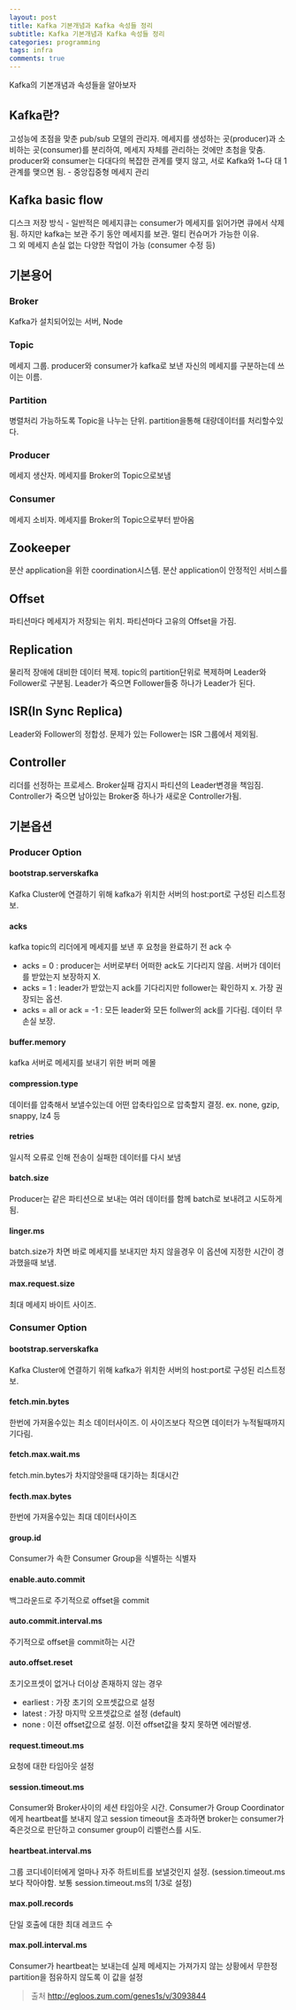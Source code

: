 ```yaml
---
layout: post
title: Kafka 기본개념과 Kafka 속성들 정리
subtitle: Kafka 기본개념과 Kafka 속성들 정리
categories: programming
tags: infra
comments: true
---
```


Kafka의 기본개념과 속성들을 알아보자

## Kafka란?
고성능에 초점을 맞춘 pub/sub 모델의 관리자. 메세지를 생성하는 곳(producer)과 소비하는 곳(consumer)를 분리하여, 메세지 자체를 관리하는 것에만 초첨을 맞춤. producer와 consumer는 다대다의 복잡한 관계를 맺지 않고, 서로 Kafka와 1~다 대 1 관계를 맺으면 됨. - 중앙집중형 메세지 관리

## Kafka basic flow
디스크 저장 방식 - 일반적은 메세지큐는 consumer가 메세지를 읽어가면 큐에서 삭제됨. 하지만 kafka는 보관 주기 동안 메세지를 보관. 멀티 컨슈머가 가능한 이유.  
그 외 메세지 손실 없는 다양한 작업이 가능 (consumer 수정 등)

## 기본용어

### Broker
Kafka가 설치되어있는 서버, Node

### Topic
메세지 그룹. producer와 consumer가 kafka로 보낸 자신의 메세지를 구분하는데 쓰이는 이름. 

### Partition
병렬처리 가능하도록 Topic을 나누는 단위. partition을통해 대량데이터를 처리할수있다.

### Producer 
메세지 생산자. 메세지를 Broker의 Topic으로보냄

### Consumer
메세지 소비자. 메세지를 Broker의 Topic으로부터 받아옴

## Zookeeper
분산 application을 위한 coordination시스템. 분산 application이 안정적인 서비스를 

## Offset
파티션마다 메세지가 저장되는 위치. 파티션마다 고유의 Offset을 가짐. 

## Replication
물리적 장애에 대비한 데이터 복제. topic의 partition단위로 복제하며 Leader와 Follower로 구분됨. Leader가 죽으면 Follower들중 하나가 Leader가 된다. 

## ISR(In Sync Replica)
Leader와 Follower의 정합성. 문제가 있는 Follower는 ISR 그룹에서 제외됨.

## Controller
리더를 선정하는 프로세스. Broker실패 감지시 파티션의 Leader변경을 책임짐. Controller가 죽으면 남아있는 Broker중 하나가 새로운 Controller가됨.

## 기본옵션
### Producer Option
#### bootstrap.serverskafka 
Kafka Cluster에 연결하기 위해 kafka가 위치한 서버의 host:port로 구성된 리스트정보. 

#### acks
kafka topic의 리더에게 메세지를 보낸 후 요청을 완료하기 전 ack 수
- acks = 0 : producer는 서버로부터 어떠한 ack도 기다리지 않음. 서버가 데이터를 받았는지 보장하지 X. 
- acks = 1 : leader가 받았는지 ack를 기다리지만 follower는 확인하지 x. 가장 권장되는 옵션. 
- acks = all or ack = -1 : 모든 leader와 모든 follwer의 ack를 기다림. 데이터 무손실 보장. 

#### buffer.memory
kafka 서버로 메세지를 보내기 위한 버퍼 메몰

#### compression.type 
데이터를 압축해서 보낼수있는데 어떤 압축타입으로 압축할지 결정. ex. none, gzip, snappy, lz4 등

#### retries 
일시적 오류로 인해 전송이 실패한 데이터를 다시 보냄

#### batch.size
Producer는 같은 파티션으로 보내는 여러 데이터를 함께 batch로 보내려고 시도하게됨. 

#### linger.ms
batch.size가 차면 바로 메세지를 보내지만 차지 않을경우 이 옵션에 지정한 시간이 경과했을때 보냄. 

#### max.request.size
최대 메세지 바이트 사이즈.

### Consumer Option
#### bootstrap.serverskafka 
Kafka Cluster에 연결하기 위해 kafka가 위치한 서버의 host:port로 구성된 리스트정보. 

#### fetch.min.bytes
한번에 가져올수있는 최소 데이터사이즈. 이 사이즈보다 작으면 데이터가 누적될때까지 기다림.

#### fetch.max.wait.ms 
fetch.min.bytes가 차지않앗을때 대기하는 최대시간

#### fecth.max.bytes
한번에 가져올수있는 최대 데이터사이즈

#### group.id 
Consumer가 속한 Consumer Group을 식별하는 식별자

#### enable.auto.commit
백그라운드로 주기적으로 offset을 commit

#### auto.commit.interval.ms
주기적으로 offset을 commit하는 시간

#### auto.offset.reset
초기오프셋이 없거나 더이상 존재하지 않는 경우
- earliest : 가장 초기의 오프셋값으로 설정
- latest : 가장 마지막 오프셋값으로 설정 (default)
- none : 이전 offset값으로 설정. 이전 offset값을 찾지 못하면 에러발생. 

#### request.timeout.ms
요청에 대한 타임아웃 설정

#### session.timeout.ms
Consumer와 Broker사이의 세션 타임아웃 시간. Consumer가 Group Coordinator에게 heartbeat를 보내지 않고 session timeout을 초과하면 broker는 consumer가 죽은것으로 판단하고 consumer group이 리밸런스를 시도.

#### heartbeat.interval.ms
그룹 코디네이터에게 얼마나 자주 하트비트를 보낼것인지 설정. (session.timeout.ms보다 작아야함. 보통 session.timeout.ms의 1/3로 설정)

#### max.poll.records
단일 호출에 대한 최대 레코드 수

#### max.poll.interval.ms
Consumer가 heartbeat는 보내는데 실제 메세지는 가져가지 않는 상황에서 무한정 partition을 점유하지 않도록 이 값을 설정

>출처 http://egloos.zum.com/genes1s/v/3093844